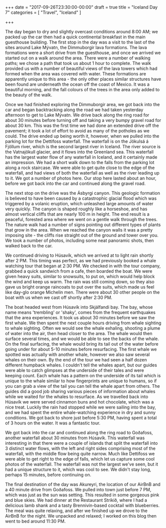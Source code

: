 +++
date = "2017-09-26T23:30:00-00:00"
draft = true
title = "Iceland Day 7"
categories = [ "Travel", "Iceland" ]

+++

The day began to dry and slightly overcast conditions around 8:00 AM; we packed up the car then had a quick continental breakfast in the main guesthouse building. The first stop in the day was a visit to the last of the sites around Lake Mývatn, the Dimmuborgir lava formations. The lava formations were a short drive from the guesthouse, and once we arrived we started out on a walk around the area. There were a number of walking paths; we chose a path that took us about 1 hour to complete. The walk provided us with a number of beautiful views of the lava towers which had formed when the area was covered with water. These formations are apparently unique to this area - the only other places similar structures have been found are underneath the ocean off the coast of Mexico. It was a beautiful morning, and the fall colours of the trees in the area only added to the beauty of the walk.

Once we had finished exploring the Dimmuborgir area, we got back into the car and began backtracking along the road we had taken yesterday afternoon to get to Lake Mývatn. We drive back along the ring road for about 30 minutes before turning off and taking a very bumpy gravel road for about 30 km. This was the first time we had done an extended drive off the pavement; it took a lot of effort to avoid as many of the potholes as we could. The drive ended up being worth it, however, when we pulled into the parking lot for the Dettifoss waterfall. The waterfall is on the Jökulsá á Fjöllum river, which is the second largest river in Iceland. The river source is the Vatnajökull glacier, and it flows into the Greenland sea. This waterfall has the largest water flow of any waterfall in Iceland, and it certainly made an impression. We had a short walk down to the falls from the parking lot along a rock staircase. We were able to get quite close to the edge of the waterfall, and had views of both the waterfall as well as the river leading up to it. We got a number of photos here. Our stop here lasted about an hour, before we got back into the car and continued along the gravel road.

The next stop on the drive was the Ásbyrgi canyon. This geologic formation is believed to have been caused by a catastrophic glacial flood which was triggered by a volanic eruption, which unleashed large amounts of water very quickly. The canyon is shaped roughly like a horseshoe, and has almost vertical cliffs that are nearly 100 m in height. The end result is a peaceful, forested area where we went on a gentle walk through the trees. The nature walk had a number of signs pointing out different types of plants that grow in the area. When we reached the canyon walls it was a pretty imposing site - the cliffs rise straight out of the ground and tower over you. We took a number of photos, including some neat panoramic shots, then walked back to the car.

We continued driving to Húsavík, which we arrived at to light rain shortly after 2 PM. This timing was perfect, as we had previously booked a whale watching tour that began at 2:30 PM. We checked in with the tour company, grabbed a quick sandwich from a cafe, then boarded the boat. We were given heavy suits, similar to snowsuits, to put on, which would help block the wind and keep us warm. The rain was still coming down, so they also gave us bright orange raincoats to put over the suits, which made us feel like day-glo orange Michelin men. There were about 30 other people on the boat with us when we cast off shortly after 2:30 PM.

The boat headed west from Húsavík into Skjálfandi bay. The bay, whose name means 'trembling' or 'shaky', comes from the frequent earthquakes that the area experiences. It took us about 30 minutes before we saw the first whale. We then spent the next couple hours driving from whale sighting to whale sighting. Often we would see the whale exhaling, shooting a plume of water into the air, then head closer to the area. The whale would then surface several times, and we would be able to see the backs of the whale. On the final surfacing, the whale would bring its tail out of the water before going under for about 5-10 minutes before resurfacing. The first whale we spotted was actually with another whale, however we also saw several whales on their own. By the end of the tour we had seen a half dozen different humpback whales. I couldn't tell the whales apart, but our guides were able to catch glimpses at the underside of their tales and were keeping count. Each whale has a pattern on the underside of its tail which is unique to the whale similar to how fingerprints are unique to humans, so if you can grab a view of the tail you can tell the whale apart from others. The guides did a good job sharing various pieces of information about whales while we waited for the whales to resurface. As we travelled back into Húsavík we were served cinnamon buns and hot chocolate, which was a nice treat. Luckily the rain had stopped while we were sailing into the bay, and we had spent the entire whale-watching experience in dry and sunny conditions. We got back to shore just before 5:30 PM, having spent a total of 3 hours on the water. It was a fantastic tour.

We got back into the car and continued along the ring road to Goðafoss, another waterfall about 30 minutes from Húsavík. This waterfall was interesting in that there were a couple of islands that split the waterfall into 3 distinct water flows, with the left and right sides comprising most of the waterfall, with the middle flow being quite narrow. Much like Dettifoss we were able to get right to the edge of falls, which let us capture some cool photos of the waterfall. The waterfall was not the largest we've seen, but it had a unique structure to it, which was cool to see. We didn't stay long, perhaps 15 minutes, before continuing on. 

The final destination of the day was Akureyri, the location of our AirBnB and a 40 minute drive from Goðafoss. We pulled into town just before 7 PM, which was just as the sun was setting. This resulted in some gorgeous pink and blue skies. We had dinner at the Restaurant Strikið, where I had a delicious lamb shank and a tasty Brennivín-based cocktail with blueberries. The meal was quite relaxing, and after we finished up we drove to the AirBnB for the night. We unpacked and relaxed; I worked on this blog then went to bed around 11:30 PM.

